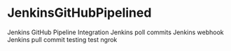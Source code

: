 # JenkinsGitHubPipelined
Jenkins GitHub Pipeline Integration
Jenkins poll commits
Jenkins webhook
Jenkins pull commit testing
test ngrok
